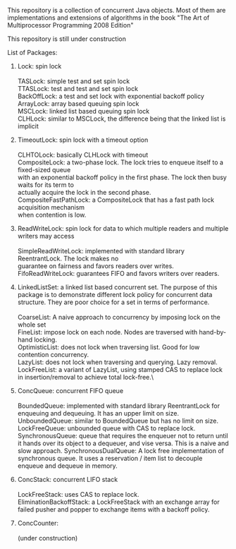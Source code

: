 This repository is a collection of concurrent Java objects. Most of them are implementations and extensions of
algorithms in the book "The Art of Multiprocessor 
Programming 2008 Edition"

This repository is still under construction

List of Packages:

1. Lock: spin lock\
  \
  TASLock: simple test and set spin lock\
  TTASLock: test and test and set spin lock\
  BackOffLock: a test and set lock with exponential backoff policy\
  ArrayLock: array based queuing spin lock\
  MSCLock: linked list based queuing spin lock\
  CLHLock: similar to MSCLock, the difference being that the linked list is implicit
  
2. TimeoutLock: spin lock with a timeout option\
  \
  CLHTOLock: basically CLHLock with timeout\
  CompositeLock: a two-phase lock. The lock tries to enqueue itself to a fixed-sized queue\
  with an exponential backoff policy in the first phase. The lock then busy waits for its term to\
  actually acquire the lock in the second phase.\
  CompositeFastPathLock: a CompositeLock that has a fast path lock acquisition mechanism\
  when contention is low.
  
3. ReadWriteLock: spin lock for data to which multiple readers and multiple writers may access\
  \
  SimpleReadWriteLock: implemented with standard library ReentrantLock. The lock makes no\
  guarantee on fairness and favors readers over writes.\
  FifoReadWriteLock: guarantees FIFO and favors writers over readers.
  
4. LinkedListSet: a linked list based concurrent set. The purpose of this package is to demonstrate
   different lock policy for concurrent data structure. They are poor choice for a set in terms of
   performance.\
   \
   CoarseList: A naive approach to concurrency by imposing lock on the whole set\
   FineList: impose lock on each node. Nodes are traversed with hand-by-hand locking.\
   OptimisticList: does not lock when traversing list. Good for low contention concurrency.\
   LazyList: does not lock when traversing and querying. Lazy removal.\
   LockFreeList: a variant of LazyList, using stamped CAS to replace lock in insertion/removal to
    achieve total lock-free.\
   
5. ConcQueue: concurrent FIFO queue\
  \
  BoundedQueue: implemented with standard library ReentrantLock for enqueuing and dequeuing. It has
  an upper limit on size.\
  UnboundedQueue: similar to BoundedQueue but has no limit on size.\
  LockFreeQueue: unbounded queue with CAS to replace lock.\
  SynchronousQueue: queue that requires the enqueuer not to return until it hands over
  its object to a dequeuer, and vise versa. This is a naive and slow approach.
  SynchronousDualQueue: A lock free implementation of synchronous queue. It uses a reservation 
  / item list to decouple enqueue and dequeue in memory.
  
6. ConcStack: concurrent LIFO stack\
  \
  LockFreeStack: uses CAS to replace lock. \
  EliminationBackoffStack: a LockFreeStack with an exchange array for failed pusher and 
  popper to exchange items with a backoff policy. 
  
7. ConcCounter: \
  \
  (under construction)